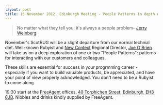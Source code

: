```yaml
---
layout: post
title: 15 November 2012, Edinburgh Meeting - People Patterns in depth with Joe O'Brien
---
```


> No matter what they tell you, it's always a people problem- [Jerry Weinberg](http://www.geraldmweinberg.com/Site/Home.html)

November's ScotRUG will be a slight departure from our normal technial diet.  Well-known Rubyist and [New Context](http://newcontext.com) Regional Director, [Joe O'Brien](https://twitter.com/objo) will take us on a deep exploration of one or two "People Patterns": patterns for interacting with our customers and colleagues.

These skills are essential for success in your progrmming career - especially if you want to build valuable products, be appreciated, and have your point of view properly acknowledged.  You don't need to be a Rubyist to come along.

19:30 start at the [FreeAgent](http://freeagent.com) offices, [40 Torphichen Street, Edinburgh, EH3 8JB](http://maps.google.com/maps?q=EH3+8JB&hl=en&ll=55.946797,-3.213351&spn=0.009781,0.024226&client=safari&oe=UTF-8&hnear=Edinburgh+EH3+8JB,+United+Kingdom&t=m&z=16&vpsrc=6).  Nibbles and drinks kindly supplied by FreeAgent.

